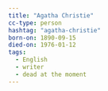 ```yaml
---
title: "Agatha Christie"
cc-type: person
hashtag: "agatha-christie"
born-on: 1890-09-15
died-on: 1976-01-12
tags:
  - English
  - writer
  - dead at the moment
---
```


